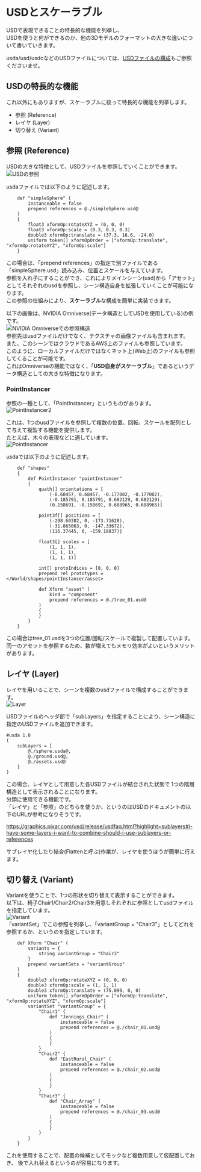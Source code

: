 # USDとスケーラブル

USDで表現できることの特長的な機能を列挙し、    
USDを使うと何ができるのか、他の3Dモデルのフォーマットの大きな違いについて書いていきます。     

usda/usd/usdcなどのUSDファイルについては、[USDファイルの構成](./usd_files_desc.md)もご参照くださいませ。     

## USDの特長的な機能

これ以外にもありますが、スケーラブルに絞って特長的な機能を列挙します。     

* 参照 (Reference)
* レイヤ (Layer)
* 切り替え (Variant)

## 参照 (Reference)

USDの大きな特徴として、USDファイルを参照していくことができます。      
![USDの参照](./images/usd_reference.png)    

usdaファイルでは以下のように記述します。      

```
    def "simpleSphere" (
        instanceable = false
        prepend references = @./simpleSphere.usd@
    )
    {
        float3 xformOp:rotateXYZ = (0, 0, 0)
        float3 xformOp:scale = (0.3, 0.3, 0.3)
        double3 xformOp:translate = (37.3, 16.6, -24.0)
        uniform token[] xformOpOrder = ["xformOp:translate", "xformOp:rotateXYZ", "xformOp:scale"]
    }
```
この場合は、「prepend references」の指定で別ファイルである「simpleSphere.usd」読み込み、位置とスケールを与えています。      
参照を入れ子にすることができ、これによりメインシーン(usd)から「アセット」としてそれぞれのusdを参照し、シーン構造自身を拡張していくことが可能になります。     
この参照の仕組みにより、**スケーラブル**な構成を簡単に実装できます。     

以下の画像は、NVIDIA Omniverse(データ構造としてUSDを使用している)の例です。     
![NVIDIA Omniverseでの参照構造](./images/usd_omniverse_reference_01.jpg)    
参照先はusdファイルだけでなく、テクスチャの画像ファイルも含まれます。     
また、このシーンではクラウドであるAWS上のファイルも参照しています。     
このように、ローカルファイルだけではなくネット上(Web上)のファイルも参照してくることが可能です。     
これはOmniverseの機能ではなく、「**USD自身がスケーラブル**」であるというデータ構造としての大きな特徴になります。      

### PointInstancer

参照の一種として、「PointInstancer」というものがあります。     
![PointInstancer2](./images/usd_omniverse_pointInstancer_02.png)    

これは、1つのusdファイルを参照して複数の位置、回転、スケールを配列として与えて複製する機能を提供します。      
たとえば、木々の表現などに適しています。      
![PointInstancer](./images/usd_omniverse_pointInstancer_01.jpg)    

usdaでは以下のように記述します。     

```
    def "shapes"
    {
        def PointInstancer "pointInstancer"
        {
            quath[] orientations = [
                (-0.68457, 0.68457, -0.177002, -0.177002),
                (-0.185791, 0.185791, 0.682129, 0.682129),
                (0.158691, -0.158691, 0.688965, 0.688965)]
            
            point3f[] positions = [
                (-298.60382, 0, -173.71628),
                (-31.865063, 0, -147.33672),
                (116.37445, 0, -159.18837)]

            float3[] scales = [
                (1, 1, 1),
                (1, 1, 1),
                (1, 1, 1)]

            int[] protoIndices = [0, 0, 0]
            prepend rel prototypes = </World/shapes/pointInstancer/asset>

            def Xform "asset" (
                kind = "component"
                prepend references = @./tree_01.usd@
            )
            {
            }
        }
    }
```
この場合はtree_01.usdを3つの位置/回転/スケールで複製して配置しています。      
同一のアセットを参照するため、数が増えてもメモリ効率がよいというメリットがあります。     

## レイヤ (Layer)

レイヤを用いることで、シーンを複数のusdファイルで構成することができます。      
![Layer](./images/usd_layer.png)    

USDファイルのヘッダ部で「subLayers」を指定することにより、シーン構造に指定のUSDファイルを追加できます。     

```
#usda 1.0
(
    subLayers = [
        @./sphere.usda@,
        @./ground.usd@,
        @./assets.usd@
    ]
)
```
この場合、レイヤとして用意した各USDファイルが結合された状態で
1つの階層構造として表示されることになります。     
分類に使用できる機能です。     
「レイヤ」と「参照」のどちらを使うか、というのはUSDのドキュメントの以下のURLが参考になりそうです。       

https://graphics.pixar.com/usd/release/usdfaq.html?highlight=sublayers#i-have-some-layers-i-want-to-combine-should-i-use-sublayers-or-references

サブレイヤ化したり結合(Flattenと呼ぶ)作業が、レイヤを使うほうが簡単に行えます。     

## 切り替え (Variant)

Variantを使うことで、1つの形状を切り替えて表示することができます。     
以下は、椅子Chair1/Chair2/Chair3を用意しそれぞれに参照としてusdファイルを指定しています。     
![Variant](./images/usd_variant.png)    
「variantSet」でこの参照を列挙し、「variantGroup = "Chair3"」としてどれを参照するか、というのを指定しています。     

```
    def Xform "Chair" (
        variants = {
            string variantGroup = "Chair3"
        }
        prepend variantSets = "variantGroup"
    )
    {
        double3 xformOp:rotateXYZ = (0, 0, 0)
        double3 xformOp:scale = (1, 1, 1)
        double3 xformOp:translate = (75.099, 0, 0)
        uniform token[] xformOpOrder = ["xformOp:translate", "xformOp:rotateXYZ", "xformOp:scale"]
        variantSet "variantGroup" = {
            "Chair1" {
                def "Jennings_Chair" (
                    instanceable = false
                    prepend references = @./chair_01.usd@
                )
                {
                }
            }
            "Chair2" {
                def "EastRural_Chair" (
                    instanceable = false
                    prepend references = @./chair_02.usd@
                )
                {
                }
            }
            "Chair3" {
                def "Chair_Array" (
                    instanceable = false
                    prepend references = @./chair_03.usd@
                )
                {
                }
            }
        }
    }
```
これを使用することで、配置の候補としてモックなど複数用意して仮配置しておき、
後で入れ替えるというのが容易になります。     
